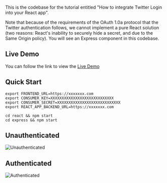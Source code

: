 This is the codebase for the tutorial entitled "How to integrate Twitter Login into your React app". 

Note that because of the requirements of the OAuth 1.0a protocol that the Twitter authentication follows, we cannot implement a pure React solution 
(two reasons: React's inability to securely hide a secret, and due to the Same Origin policy). You will see an Express component in this codebase.    

## Live Demo

You can follow the link to view the [Live Demo](https://pensive-snyder-a1edac.netlify.app/)

## Quick Start

```
export FRONTEND_URL=https://xxxxxxx.com
export CONSUMER_KEY=XXXXXXXXXXXXXXXXXXXXXXXXXXXX
export CONSUMER_SECRET=XXXXXXXXXXXXXXXXXXXXXXXXXXXX
export REACT_APP_BACKEND_URL=https://xxxxxxx.com

cd react && npm start
cd express && npm start
```

## Unauthenticated
![Unauthenticated](https://assets.klaudsol.com/tutorial-react-twitter-api-login/banner1.png)

## Authenticated
![Authenticated](https://assets.klaudsol.com/tutorial-react-twitter-api-login/banner2.png)